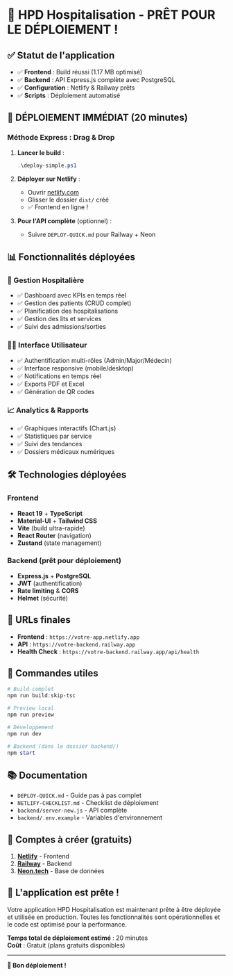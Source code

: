 # 🎉 HPD Hospitalisation - PRÊT POUR LE DÉPLOIEMENT !

## ✅ Statut de l'application

- ✅ **Frontend** : Build réussi (1.17 MB optimisé)
- ✅ **Backend** : API Express.js complète avec PostgreSQL
- ✅ **Configuration** : Netlify & Railway prêts
- ✅ **Scripts** : Déploiement automatisé

## 🚀 DÉPLOIEMENT IMMÉDIAT (20 minutes)

### Méthode Express : Drag & Drop

1. **Lancer le build** :
   ```powershell
   .\deploy-simple.ps1
   ```

2. **Déployer sur Netlify** :
   - Ouvrir [netlify.com](https://netlify.com)
   - Glisser le dossier `dist/` créé
   - ✅ Frontend en ligne !

3. **Pour l'API complète** (optionnel) :
   - Suivre `DEPLOY-QUICK.md` pour Railway + Neon

## 📊 Fonctionnalités déployées

### 🏥 Gestion Hospitalière
- ✅ Dashboard avec KPIs en temps réel
- ✅ Gestion des patients (CRUD complet)
- ✅ Planification des hospitalisations
- ✅ Gestion des lits et services
- ✅ Suivi des admissions/sorties

### 👨‍⚕️ Interface Utilisateur
- ✅ Authentification multi-rôles (Admin/Major/Médecin)
- ✅ Interface responsive (mobile/desktop)
- ✅ Notifications en temps réel
- ✅ Exports PDF et Excel
- ✅ Génération de QR codes

### 📈 Analytics & Rapports
- ✅ Graphiques interactifs (Chart.js)
- ✅ Statistiques par service
- ✅ Suivi des tendances
- ✅ Dossiers médicaux numériques

## 🛠️ Technologies déployées

### Frontend
- **React 19** + **TypeScript**
- **Material-UI** + **Tailwind CSS**
- **Vite** (build ultra-rapide)
- **React Router** (navigation)
- **Zustand** (state management)

### Backend (prêt pour déploiement)
- **Express.js** + **PostgreSQL**
- **JWT** (authentification)
- **Rate limiting** & **CORS**
- **Helmet** (sécurité)

## 📱 URLs finales

- **Frontend** : `https://votre-app.netlify.app`
- **API** : `https://votre-backend.railway.app`
- **Health Check** : `https://votre-backend.railway.app/api/health`

## 🔧 Commandes utiles

```powershell
# Build complet
npm run build:skip-tsc

# Preview local
npm run preview

# Développement
npm run dev

# Backend (dans le dossier backend/)
npm start
```

## 📚 Documentation

- `DEPLOY-QUICK.md` - Guide pas à pas complet
- `NETLIFY-CHECKLIST.md` - Checklist de déploiement
- `backend/server-new.js` - API complète
- `backend/.env.example` - Variables d'environnement

## 🎯 Comptes à créer (gratuits)

1. **[Netlify](https://netlify.com)** - Frontend
2. **[Railway](https://railway.app)** - Backend
3. **[Neon.tech](https://neon.tech)** - Base de données

## 🌟 L'application est prête !

Votre application HPD Hospitalisation est maintenant prête à être déployée et utilisée en production. Toutes les fonctionnalités sont opérationnelles et le code est optimisé pour la performance.

**Temps total de déploiement estimé** : 20 minutes  
**Coût** : Gratuit (plans gratuits disponibles)

---

**🚀 Bon déploiement !**
